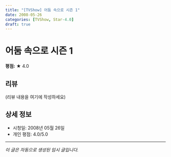 ```yaml
---
title: "[TVShow] 어둠 속으로 시즌 1"
date: 2008-05-26
categories: [TVShow, Star-4.0]
draft: true
---
```


# 어둠 속으로 시즌 1

**평점:** ★ 4.0

## 리뷰

(리뷰 내용을 여기에 작성하세요)

## 상세 정보

- 시청일: 2008년 05월 26일
- 개인 평점: 4.0/5.0

---

*이 글은 자동으로 생성된 임시 글입니다.*
